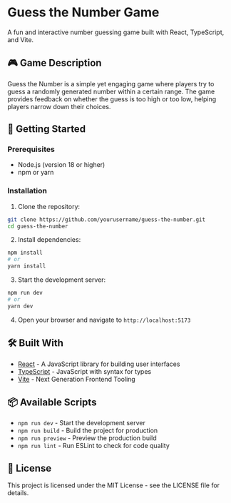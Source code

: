 # Guess the Number Game

A fun and interactive number guessing game built with React, TypeScript, and Vite.

## 🎮 Game Description

Guess the Number is a simple yet engaging game where players try to guess a randomly generated number within a certain range. The game provides feedback on whether the guess is too high or too low, helping players narrow down their choices.

## 🚀 Getting Started

### Prerequisites

- Node.js (version 18 or higher)
- npm or yarn

### Installation

1. Clone the repository:

```bash
git clone https://github.com/yourusername/guess-the-number.git
cd guess-the-number
```

2. Install dependencies:

```bash
npm install
# or
yarn install
```

3. Start the development server:

```bash
npm run dev
# or
yarn dev
```

4. Open your browser and navigate to `http://localhost:5173`

## 🛠️ Built With

- [React](https://reactjs.org/) - A JavaScript library for building user interfaces
- [TypeScript](https://www.typescriptlang.org/) - JavaScript with syntax for types
- [Vite](https://vitejs.dev/) - Next Generation Frontend Tooling

## 📦 Available Scripts

- `npm run dev` - Start the development server
- `npm run build` - Build the project for production
- `npm run preview` - Preview the production build
- `npm run lint` - Run ESLint to check for code quality

## 📝 License

This project is licensed under the MIT License - see the LICENSE file for details.
